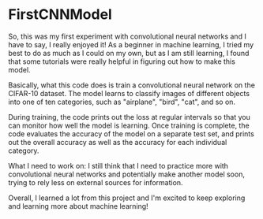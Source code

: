 # FirstCNNModel
So, this was my first experiment with convolutional neural networks and I have to say, I really enjoyed it! As a beginner in machine learning, I tried my best to do as much as I could on my own, but as I am still learning, I found that some tutorials were really helpful in figuring out how to make this model.

Basically, what this code does is train a convolutional neural network on the CIFAR-10 dataset. The model learns to classify images of different objects into one of ten categories, such as "airplane", "bird", "cat", and so on.

During training, the code prints out the loss at regular intervals so that you can monitor how well the model is learning. Once training is complete, the code evaluates the accuracy of the model on a separate test set, and prints out the overall accuracy as well as the accuracy for each individual category.

What I need to work on: I still think that I need to practice more with convolutional neural networks and potentially make another model soon, trying to rely less on external sources for information.

Overall, I learned a lot from this project and I'm excited to keep exploring and learning more about machine learning!
